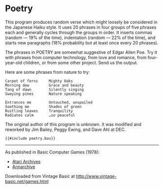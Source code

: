 # Poetry

This program produces random verse which might loosely be considered in the Japanese Haiku style. It uses 20 phrases in four groups of five phrases each and generally cycles through the groups in order. It inserts commas (random — 19% of the time), indentation (random — 22% of the time), and starts new paragraphs (18% probability but at least once every 20 phrases).

The phrases in POETRY are somewhat suggestive of Edgar Allen Poe. Try it with phrases from computer technology, from love and romance, from four-year-old children, or from some other project. Send us the output.

Here are some phrases from nature to try:

```plaintext
Carpet of ferns     Mighty Oaks
Morning dew         Grace and beauty
Tang of dawn        Silently singing
Swaying pines       Nature speaking

Entrances me        Untouched, unspoiled
Soothing me         Shades of green
Rustling leaves     Tranquility
Radiates calm       …so peaceful
```

The original author of this program is unknown. It was modified and reworked by Jim Bailey, Peggy Ewing, and Dave Ahl at DEC.

```plaintext
{{#include poetry.bas}}
```

---

As published in Basic Computer Games (1978):

- [Atari Archives](https://www.atariarchives.org/basicgames/showpage.php?page=128)
- [Annarchive](https://annarchive.com/files/Basic_Computer_Games_Microcomputer_Edition.pdf#page=143)

Downloaded from Vintage Basic at
http://www.vintage-basic.net/games.html